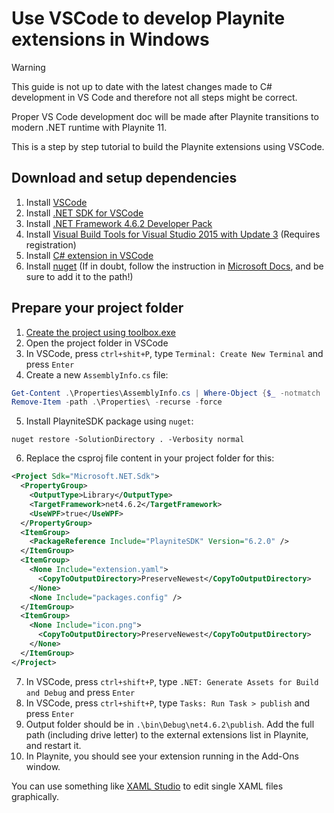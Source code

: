 Use VSCode to develop Playnite extensions in Windows
====================================================

> [!WARNING]
> This guide is not up to date with the latest changes made to C# development in VS Code and therefore not all steps might be correct.
> 
> Proper VS Code development doc will be made after Playnite transitions to modern .NET runtime with Playnite 11.

This is a step by step tutorial to build the Playnite extensions using VSCode.

Download and setup dependencies
-------------------------------

1. Install [VSCode](https://code.visualstudio.com/Download)
2. Install [.NET SDK for VSCode](https://dotnet.microsoft.com/en-us/download/dotnet/sdk-for-vs-code)
3. Install [.NET Framework 4.6.2 Developer Pack](https://dotnet.microsoft.com/en-us/download/dotnet-framework/net462)
4. Install [Visual Build Tools for Visual Studio 2015 with Update 3](https://my.visualstudio.com/Downloads?q=%22Visual%20Build%20Tools%20for%20Visual%20Studio%202015%20with%20Update%203%22) (Requires registration)
5. Install [C# extension in VSCode](https://marketplace.visualstudio.com/items?itemName=ms-dotnettools.csharp)
6. Install [nuget](https://www.nuget.org/downloads) (If in doubt, follow the instruction in [Microsoft Docs](https://docs.microsoft.com/en-us/nuget/install-nuget-client-tools#nugetexe-cli), and be sure to add it to the path!)

Prepare your project folder
---------------------------
1. [Create the project using toolbox.exe](https://playnite.link/docs/master/tutorials/toolbox.html#plugins)
2. Open the project folder in VSCode
3. In VSCode, press `ctrl+shit+P`, type `Terminal: Create New Terminal` and press `Enter`
4. Create a new `AssemblyInfo.cs` file:

```powershell
Get-Content .\Properties\AssemblyInfo.cs | Where-Object {$_ -notmatch '^\[assembly: Assembly.+'} | Set-Content .\AssemblyInfo.cs
Remove-Item -path .\Properties\ -recurse -force
```
5. Install PlayniteSDK package using `nuget`:

```shell
nuget restore -SolutionDirectory . -Verbosity normal
```
6. Replace the csproj file content in your project folder for this:

```xml
<Project Sdk="Microsoft.NET.Sdk">
  <PropertyGroup>
    <OutputType>Library</OutputType>
    <TargetFramework>net4.6.2</TargetFramework>
    <UseWPF>true</UseWPF>
  </PropertyGroup>
  <ItemGroup>
    <PackageReference Include="PlayniteSDK" Version="6.2.0" />
  </ItemGroup>
  <ItemGroup>
    <None Include="extension.yaml">
      <CopyToOutputDirectory>PreserveNewest</CopyToOutputDirectory>
    </None>
    <None Include="packages.config" />
  </ItemGroup>
  <ItemGroup>
    <None Include="icon.png">
      <CopyToOutputDirectory>PreserveNewest</CopyToOutputDirectory>
    </None>
  </ItemGroup>
</Project>
```
7. In VSCode, press `ctrl+shift+P`, type `.NET: Generate Assets for Build and Debug` and press `Enter`
8. In VSCode, press `ctrl+shift+P`, type `Tasks: Run Task > publish` and press `Enter`
9. Output folder should be in `.\bin\Debug\net4.6.2\publish`. Add the full path (including drive letter) to the external extensions list in Playnite, and restart it.
10. In Playnite, you should see your extension running in the Add-Ons window.

You can use something like [XAML Studio](https://aka.ms/xamlstudio) to edit single XAML files graphically.
